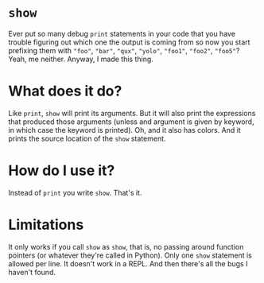 # `show`

Ever put so many debug `print` statements in your code that you have trouble
figuring out which one the output is coming from so now you start prefixing them
with `"foo"`, `"bar"`, `"qux"`, `"yolo"`, `"foo1"`, `"foo2"`, `"foo5"`?  Yeah,
me neither.  Anyway, I made this thing.

# What does it do?

Like `print`, `show` will print its arguments.  But it will also print the
expressions that produced those arguments (unless and argument is given by
keyword, in which case the keyword is printed).  Oh, and it also has colors.
And it prints the source location of the `show` statement.

# How do I use it?

Instead of `print` you write `show`.  That's it.

# Limitations

It only works if you call `show` as `show`, that is, no passing around function
pointers (or whatever they're called in Python).  Only one `show` statement is
allowed per line.  It doesn't work in a REPL.  And then there's all the bugs I
haven't found.



